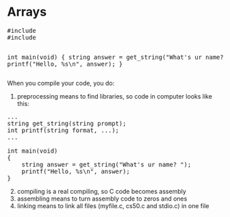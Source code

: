 <h1>Arrays</h1>
<pre>
#include <stdio.h>
#include <cs50.h>

int main(void)
{
	string answer = get_string("What's ur name? ");
	printf("Hello, %s\n", answer);
}
</pre>
When you compile your code, you do:<br>
1) preprocessing means to find libraries, so code in computer looks like this:<br>
<pre>
...
string get_string(string prompt);
int printf(string format, ...);
...

int main(void)
{
	string answer = get_string("What's ur name? ");
	printf("Hello, %s\n", answer);
}
</pre>
2) compiling is a real compiling, so C code becomes assembly<br>
3) assembling means to turn assembly code to zeros and ones<br>
4) linking means to link all files (myfile.c, cs50.c and stdio.c) in one file <br>


